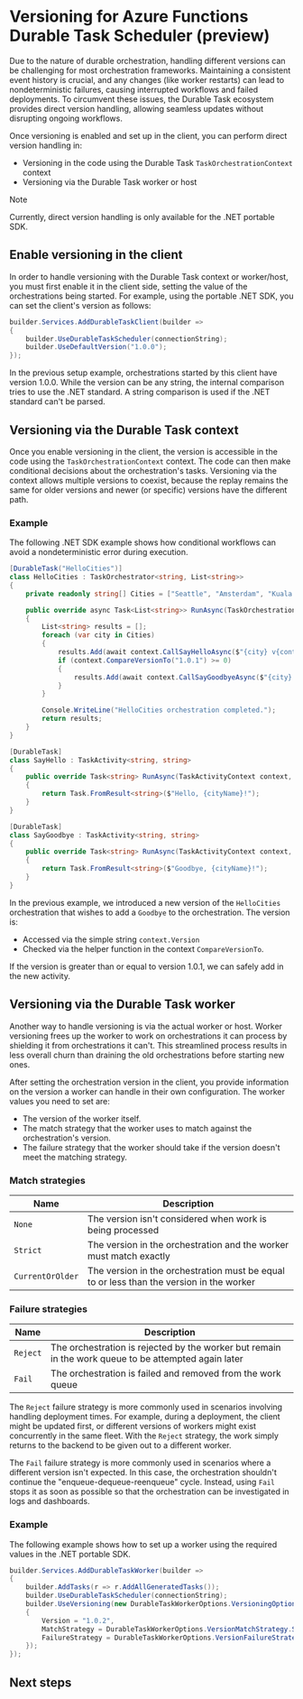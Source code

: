 # Versioning for Azure Functions Durable Task Scheduler (preview)

Due to the nature of durable orchestration, handling different versions can be challenging for most orchestration frameworks. Maintaining a consistent event history is crucial, and any changes (like worker restarts) can lead to nondeterministic failures, causing interrupted workflows and failed deployments. To circumvent these issues, the Durable Task ecosystem provides direct version handling, allowing seamless updates without disrupting ongoing workflows.

Once versioning is enabled and set up in the client, you can perform direct version handling in:
- Versioning in the code using the Durable Task `TaskOrchestrationContext` context
- Versioning via the Durable Task worker or host 

> [!NOTE]
> Currently, direct version handling is only available for the .NET portable SDK. 

## Enable versioning in the client

In order to handle versioning with the Durable Task context or worker/host, you must first enable it in the client side, setting the value of the orchestrations being started. For example, using the portable .NET SDK, you can set the client's version as follows:

```csharp
builder.Services.AddDurableTaskClient(builder =>
{
    builder.UseDurableTaskScheduler(connectionString);
    builder.UseDefaultVersion("1.0.0");
});
```

In the previous setup example, orchestrations started by this client have version 1.0.0. While the version can be any string, the internal comparison tries to use the .NET standard. A string comparison is used if the .NET standard can't be parsed. 

## Versioning via the Durable Task context

Once you enable versioning in the client, the version is accessible in the code using the `TaskOrchestrationContext` context. The code can then make conditional decisions about the orchestration's tasks. Versioning via the context allows multiple versions to coexist, because the replay remains the same for older versions and newer (or specific) versions have the different path.

### Example

The following .NET SDK example shows how conditional workflows can avoid a nondeterministic error during execution.

```csharp
[DurableTask("HelloCities")]
class HelloCities : TaskOrchestrator<string, List<string>>
{
    private readonly string[] Cities = ["Seattle", "Amsterdam", "Kuala Lumpur", "Hyderabad", "Shanghai", "Tokyo"];

    public override async Task<List<string>> RunAsync(TaskOrchestrationContext context, string input)
    {
        List<string> results = [];
        foreach (var city in Cities)
        {
            results.Add(await context.CallSayHelloAsync($"{city} v{context.Version}"));
            if (context.CompareVersionTo("1.0.1") >= 0)
            {
                results.Add(await context.CallSayGoodbyeAsync($"{city} v{context.Version}"));
            }
        }

        Console.WriteLine("HelloCities orchestration completed.");
        return results;
    }
}

[DurableTask]
class SayHello : TaskActivity<string, string>
{
    public override Task<string> RunAsync(TaskActivityContext context, string cityName)
    {
        return Task.FromResult<string>($"Hello, {cityName}!");
    }
}

[DurableTask]
class SayGoodbye : TaskActivity<string, string>
{
    public override Task<string> RunAsync(TaskActivityContext context, string cityName)
    {
        return Task.FromResult<string>($"Goodbye, {cityName}!");
    }
}
```

In the previous example, we introduced a new version of the `HelloCities` orchestration that wishes to add a `Goodbye` to the orchestration. The version is:
- Accessed via the simple string `context.Version`
- Checked via the helper function in the context `CompareVersionTo`. 

If the version is greater than or equal to version 1.0.1, we can safely add in the new activity.

## Versioning via the Durable Task worker

Another way to handle versioning is via the actual worker or host. Worker versioning frees up the worker to work on orchestrations it can process by shielding it from orchestrations it can't. This streamlined process results in less overall churn than draining the old orchestrations before starting new ones.

After setting the orchestration version in the client, you provide information on the version a worker can handle in their own configuration. The worker values you need to set are:

- The version of the worker itself.
- The match strategy that the worker uses to match against the orchestration's version.
- The failure strategy that the worker should take if the version doesn't meet the matching strategy.

### Match strategies

| Name | Description |
| ---- | ----------- |
| `None` | The version isn't considered when work is being processed |
| `Strict` | The version in the orchestration and the worker must match exactly|
| `CurrentOrOlder` | The version in the orchestration must be equal to or less than the version in the worker |

### Failure strategies

| Name | Description |
| ---- | ----------- |
| `Reject` | The orchestration is rejected by the worker but remain in the work queue to be attempted again later |
| `Fail` | The orchestration is failed and removed from the work queue |

The `Reject` failure strategy is more commonly used in scenarios involving handling deployment times. For example, during a deployment, the client might be updated first, or different versions of workers might exist concurrently in the same fleet. With the `Reject` strategy, the work simply returns to the backend to be given out to a different worker.  

The `Fail` failure strategy is more commonly used in scenarios where a different version isn't expected. In this case, the orchestration shouldn't continue the "enqueue-dequeue-reenqueue" cycle. Instead, using `Fail` stops it as soon as possible so that the orchestration can be investigated in logs and dashboards.

### Example

The following example shows how to set up a worker using the required values in the .NET portable SDK.

```csharp
builder.Services.AddDurableTaskWorker(builder =>
{
    builder.AddTasks(r => r.AddAllGeneratedTasks());
    builder.UseDurableTaskScheduler(connectionString);
    builder.UseVersioning(new DurableTaskWorkerOptions.VersioningOptions
    {
        Version = "1.0.2",
        MatchStrategy = DurableTaskWorkerOptions.VersionMatchStrategy.Strict,
        FailureStrategy = DurableTaskWorkerOptions.VersionFailureStrategy.Reject,
    });
});
```

## Next steps